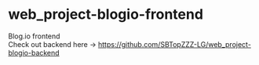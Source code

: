 # web_project-blogio-frontend
Blog.io frontend  
Check out backend here -> https://github.com/SBTopZZZ-LG/web_project-blogio-backend  
